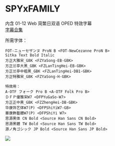 # SPYxFAMILY

内含 01-12 Web 简繁日双语 OPED 特效字幕  
[字幕合集](https://github.com/Nekomoekissaten-SUB/Nekomoekissaten-MIR-Subs/releases/download/subtitle_pkg/SPYxFAMILY_Web_JPCH.7z)

所需字体：
```
FOT-ニューセザンヌ ProN B <FOT-NewCezanne ProN B>
Sitka Text Bold Italic
方正大雅宋_GBK <FZYaSong-EB-GBK>
方正兰亭大黑_GBK <FZLanTingHei-EB-GBK>
方正兰亭中粗黑_GBK <FZLanTingHei-DB1-GBK>
方正特雅宋_GBK <FZYaSong-H-GBK>

特效用：
A-OTF フォーク Pro B <A-OTF Folk Pro B>
ＤＦＰ優雅宋W7 <DFPYuGaSo-W7>
方正正中黑_GBK <FZZhengHei-DB-GBK>
华康饰艺体W7(P) <DFPShiYiW7-GB>
華康飾藝體W7(P) <DFPShiYi W7>
思源黑体 CN Bold <Source Han Sans CN Bold>
思源黑體 TW Bold <Source Han Sans TW Bold>
源ノ角ゴシック JP Bold <Source Han Sans JP Bold>
```

![](https://nekomoe.pages.dev/images/2022-04/spy_family.jpg)